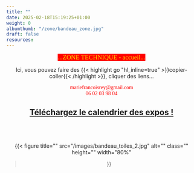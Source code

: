 ```yaml
---
title: ""
date: 2025-02-18T15:19:25+01:00
weight: 0
albumthumb: "/zone/bandeau_zone.jpg"
draft: false
resources:
---
```

<center>

<span  style="background-color:red; color:#ffd700; 
           font-size:120%;font-family:verdana;">
           ...ZONE TECHNIQUE - accueil...</span>

Ici, vous pouvez faire des {{< highlight go "hl_inline=true" >}}copier-coller{{< /highlight >}}, cliquer des liens...
<br>

<span style="color:red;font-size:100%;font-family:verdana;">mariefrancoisrey</span>*<span style="color:red;font-size:100%;font-family:verdana;">@</span>*<span style="color:red;font-size:100%;font-family:verdana;">gmail.com</span> <br>
<span style="color:red;font-size:100%;font-family:verdana;">06 02 03 98 04</span>

## [Téléchargez le calendrier des expos !](telechargement/calendrier-expos-Francoise-2025.pdf)<br><br><br>

{{< figure
  title=""
  src="/images/bandeau_toiles_2.jpg"
  alt="" 
  class=""
  height=""
  width="80%"
>}}

</center>
<br>

